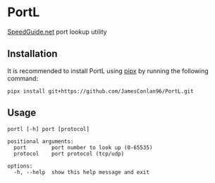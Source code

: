 # PortL

[SpeedGuide.net](https://speedguide.net) port lookup utility


## Installation

It is recommended to install PortL using [pipx](https://github.com/pypa/pipx) by running the following command:

```
pipx install git+https://github.com/JamesConlan96/PortL.git
```

## Usage

```
portl [-h] port [protocol]

positional arguments:
  port        port number to look up (0-65535)
  protocol    port protocol (tcp/udp)

options:
  -h, --help  show this help message and exit
```

